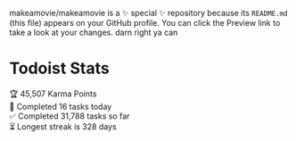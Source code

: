makeamovie/makeamovie is a ✨ special ✨ repository because its `README.md` (this file) appears on your GitHub profile.
You can click the Preview link to take a look at your changes. darn right ya can

# Todoist Stats

<!-- TODO-IST:START -->
🏆  45,507 Karma Points           
🌸  Completed 16 tasks today           
✅  Completed 31,788 tasks so far           
⏳  Longest streak is 328 days
<!-- TODO-IST:END -->